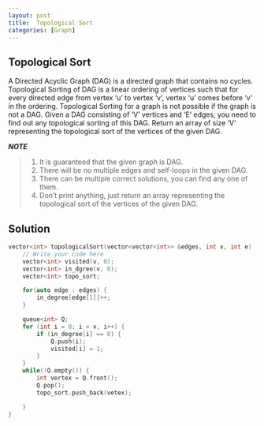 ```yaml
---
layout: post
title:  Topological Sort
categories: [Graph]
---
```


## Topological Sort

A Directed Acyclic Graph (DAG) is a directed graph that contains no cycles.
Topological Sorting of DAG is a linear ordering of vertices such that for every directed edge from vertex ‘u’ to vertex ‘v’, vertex ‘u’ comes before ‘v’ in the ordering. Topological Sorting for a graph is not possible if the graph is not a DAG.
Given a DAG consisting of ‘V’ vertices and ‘E’ edges, you need to find out any topological sorting of this DAG. Return an array of size ‘V’ representing the topological sort of the vertices of the given DAG.


***NOTE***
>1. It is guaranteed that the given graph is DAG.
>2. There will be no multiple edges and self-loops in the given DAG.
>3. There can be multiple correct solutions, you can find any one of them.
>4. Don’t print anything, just return an array representing the topological sort of the vertices of the given DAG.

## Solution

```c++
vector<int> topologicalSort(vector<vector<int>> &edges, int v, int e)  {
    // Write your code here
	vector<int> visited(v, 0);
	vector<int> in_dgree(v, 0);
	vector<int> topo_sort;

	for(auto edge : edges) {
		in_degree[edge[1]]++;
	}

	queue<int> Q;
	for (int i = 0; i < v, i++) {
		if (in_degree[i] == 0) {
			Q.push(i);
			visited[i] = 1;
		}
	}
	while(!Q.empty()) {
		int vertex = Q.front();
		Q.pop();
		topo_sort.push_back(vetex);

	}
}
```
